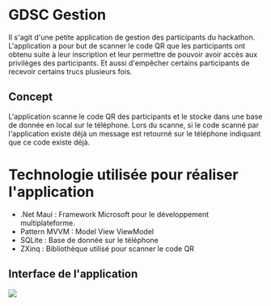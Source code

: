 # GDSC Gestion
Il s'agit d'une petite application de gestion des participants du hackathon.
L'application a pour but de scanner le code QR que les participants ont obtenu suite à leur inscription et leur permettre de pouvoir avoir accès aux privilèges des participants.
Et aussi d'empêcher certains participants de recevoir certains trucs plusieurs fois.
## Concept
L'application scanne le code QR des participants et le stocke dans une base de donnée en local sur le téléphone.
Lors du scanne, si le code scanné par l'application existe déjà un message est retourné sur le téléphone indiquant que ce code existe déjà.
# Technologie utilisée pour réaliser l'application
* .Net Maui : Framework Microsoft pour le développement multiplateforme.
* Pattern MVVM : Model View ViewModel
* SQLite : Base de donnée sur le téléphone
* ZXinq : Bibliothèque utilisé pour scanner le code QR
## Interface de l'application
<img src="https://mega.nz/file/6YdEmbaD#wFurwwBC3RtV9cwQgj7h2CznVvbovvnL0XcuAKHpxT0" />
